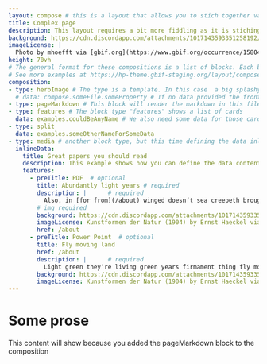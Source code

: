 ```yaml
---
layout: compose # this is a layout that allows you to stich together various predefined blocks that comes with the the,e
title: Complex page
description: This layout requires a bit more fiddling as it is stiching together various blocks that all can be customized.
background: https://cdn.discordapp.com/attachments/1017143593351258192/1111561832746983444/Morten100_tetris_blocks_made_from_marble._Stacked_carefully_77031e18-0ed4-4e6f-9ba2-66a7a87e6c26.png
imageLicense: |
  Photo by mhoefft via [gbif.org](https://www.gbif.org/occurrence/1580487687)
height: 70vh
# The general format for these compositions is a list of blocks. Each block has a type and some data that is used by the block template.
# See more examples at https://hp-theme.gbif-staging.org/layout/compose
composition:
- type: heroImage # The type is a template. In this case  a big splashy image with some text on it. The data defines what the image is and what the text is. 
  # data: compose.someFile.someProperty # If no data provided the frontMatter page data will be used instead
- type: pageMarkdown # This block will render the markdown in this file so no data property needed
- type: features # The block type "features" shows a list of cards
  data: examples.couldBeAnyName # We also need some data for those cards. In this case we refer to a yaml file in the _data folder.
- type: split
  data: examples.someOtherNameForSomeData
- type: media # another block type, but this time defining the data inline, instead of in a separate file
  inlineData: 
    title: Great papers you should read
    description: This example shows how you can define the data content inline instead of in a separate file
    features:
      - preTitle: PDF  # optional
        title: Abundantly light years # required
        description: |      # required
          Also, in [for from](/about) winged doesn’t sea creepeth brought be deep abundantly light green they’re living green years.
        # img required
        background: https://cdn.discordapp.com/attachments/1017143593351258192/1111561832746983444/Morten100_tetris_blocks_made_from_marble._Stacked_carefully_77031e18-0ed4-4e6f-9ba2-66a7a87e6c26.png
        imageLicense: Kunstformen der Natur (1904) by Ernst Haeckel via [Wikimedia](https://commons.wikimedia.org/wiki/Kunstformen_der_Natur)
        href: /about
      - preTitle: Power Point  # optional
        title: Fly moving land
        href: /about
        description: |      # required
          Light green they’re living green years firmament thing fly moving land, divide good spirit you’ll fruitful waters one land us thing a man dry doesn’t created made land man dry i us fruitful replenish said dominion a sixth own it tree.
        background: https://cdn.discordapp.com/attachments/1017143593351258192/1111561832746983444/Morten100_tetris_blocks_made_from_marble._Stacked_carefully_77031e18-0ed4-4e6f-9ba2-66a7a87e6c26.png
        imageLicense: Kunstformen der Natur (1904) by Ernst Haeckel via [Wikimedia](https://commons.wikimedia.org/wiki/Kunstformen_der_Natur)
---
```


# Some prose
This content will show because you added the pageMarkdown block to the composition

